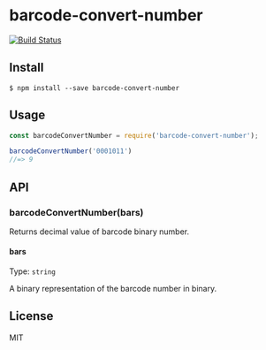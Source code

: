 # barcode-convert-number

[![Build Status](https://travis-ci.org/agarrharr/barcode-convert-number.svg?branch=master)](https://travis-ci.org/agarrharr/barcode-convert-number)

## Install

```
$ npm install --save barcode-convert-number
```

## Usage

```js
const barcodeConvertNumber = require('barcode-convert-number');

barcodeConvertNumber('0001011')
//=> 9
```

## API

### barcodeConvertNumber(bars)

Returns decimal value of barcode binary number.

#### bars

Type: `string`

A binary representation of the barcode number in binary.

## License

MIT
